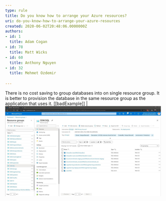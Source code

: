 ```yaml
---
type: rule
title: Do you know how to arrange your Azure resources?
uri: do-you-know-how-to-arrange-your-azure-resources
created: 2020-06-02T20:48:06.0000000Z
authors:
- id: 1
  title: Adam Cogan
- id: 78
  title: Matt Wicks
- id: 60
  title: Anthony Nguyen
- id: 32
  title: Mehmet Ozdemir

---
```


There is no cost saving to group databases into on single resource group. It is better to provision the database in the same resource group as the application that uses it.
 [[badExample]]
| ![ SSW.SQL has all the Databases for different apps in one place](arrange-azure-resources-bad.jpg)

